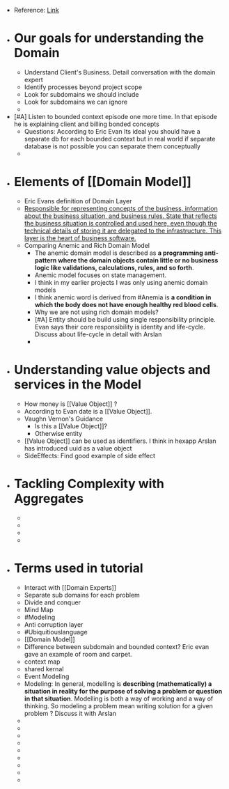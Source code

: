 - Reference: [Link](https://www.pluralsight.com/courses/fundamentals-domain-driven-design)
- # Our goals for understanding the Domain
	- Understand Client's Business. Detail conversation with the domain expert
	- Identify processes beyond project scope
	- Look for subdomains we should include
	- Look for subdomains we can ignore
	-
- [#A] Listen to bounded context episode one more time. In that episode he is explaining client and billing bonded concepts
	- Questions: According to Eric Evan Its ideal you should have a separate db for each bounded context but in real world if separate database is not possible you can separate them conceptually
	-
- # Elements of [[Domain Model]]
	- Eric Evans definition of Domain Layer
	- <ins>Responsible for representing concepts of the business, information about the business situation, and business rules. State that reflects the business situation is controlled and used here, even though the technical details of storing it are delegated to the infrastructure. This layer is the heart of business software.</ins>
	- Comparing Anemic and Rich Domain Model
		- The anemic domain model is described as **a programming anti-pattern where the domain objects contain little or no business logic like validations, calculations, rules, and so forth**.
		- Anemic model focuses on state management.
		- I think in my earlier projects I was only using anemic domain models
		- I think anemic word is derived from #Anemia is **a condition in which the body does not have enough healthy red blood cells**.
		- Why we are not using rich domain models?
		- [#A] Entity should be build using single responsibility principle. Evan says their core responsibility is identity and life-cycle.  Discuss about life-cycle in detail with Arslan
		-
- # Understanding value objects and services in the Model
	- How money is [[Value Object]] ?
	- According to Evan date is a [[Value Object]].
	- Vaughn Vernon's Guidance
		- Is this a [[Value Object]]?
		- Otherwise entity
	- [[Value Object]] can be used as identifiers. I think in hexapp Arslan has introduced uuid as a value object
	- SideEffects: Find good example of side effect
- # Tackling Complexity with Aggregates
	-
	-
	-
	-
- # Terms used in tutorial
	- Interact with [[Domain Experts]]
	- Separate sub domains for each problem
	- Divide and conquer
	- Mind Map
	- #Modeling
	- Anti corruption layer
	- #Ubiquitiouslanguage
	- [[Domain Model]]
	- Difference between subdomain and bounded context? Eric evan gave an example of room and carpet.
	- context map
	- shared kernal
	- Event Modeling
	- Modeling: In general, modelling is **describing (mathematically) a situation in reality for the purpose of solving a problem or question in that situation**. Modelling is both a way of working and a way of thinking. So modeling a problem mean writing solution for a given problem ? Discuss it with Arslan
	-
	-
	-
	-
	-
	-
	-
	-
	-